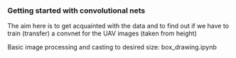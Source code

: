 ### Getting started with convolutional nets

The aim here is to get acquainted with the data and to find out if we have to train (transfer) a convnet for the UAV images (taken from height)

Basic image processing and casting to desired size: box_drawing.ipynb
